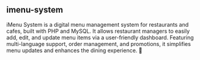 ## imenu-system
iMenu System is a digital menu management system for restaurants and cafes, built with PHP and MySQL. It allows restaurant managers to easily add, edit, and update menu items via a user-friendly dashboard. Featuring multi-language support, order management, and promotions, it simplifies menu updates and enhances the dining experience. 🚀
